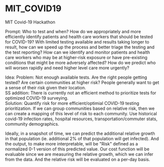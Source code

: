 # MIT_COVID19
MIT Covid-19 Hackathon

Prompt: 
Who to test and when?
How do we appropriately and more efficiently identify patients and health care workers that should be tested for COVID-19? With limited testing available and results taking longer to result, how can we speed up the process and better triage the testing and the test reporting? How can we identify and monitor patients and health care workers who may be at higher-risk exposure or have pre-existing conditions that might be more adversely affected? How do we predict who will worsen rapidly and need higher level care more urgently?

Idea:
Problem: Not enough available tests. Are the right people getting tested? Are certain communities at higher risk? People generally want to get a sense of their risk given their location.  <br>
SS addition: There is currently not an efficient method to prioritize tests for optimized COVID-19 surveying. <br>
Solution: Quantify risk for more efficient/optimial COVID-19 testing prioritization. If we can group communities based on relative risk, then we can create a mapping of this level of risk to each community. Use historical covid-19 infection rates, hospital resources, transportation/commuter stats, community demographics. 

Ideally, in a snapshot of time, we can predict the additional relative growth in that population (ie. additional 2% of that population will get infected). And the output, to make more interpretable, will be "Risk" defined as a normalized 0-1 version of this predicted value. Our cost function will be evaluable since we are measuring the relative growth, which we can infer from the data. And the relative risk will be evaluated on a per-day basis.
